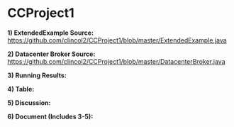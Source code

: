 # CCProject1
**1) ExtendedExample Source:** https://github.com/clincol2/CCProject1/blob/master/ExtendedExample.java

**2) Datacenter Broker Source:** https://github.com/clincol2/CCProject1/blob/master/DatacenterBroker.java

**3) Running Results:**

**4) Table:**

**5) Discussion:**

**6) Document (Includes 3-5):**
